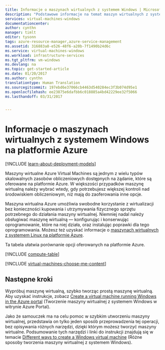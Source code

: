 ```yaml
---
title: Informacje o maszynach wirtualnych z systemem Windows | Microsoft Docs
description: "Podstawowe informacje na temat maszyn wirtualnych z systemem Windows na platformie Azure używających obu modeli wdrażania."
services: virtual-machines-windows
documentationcenter: 
author: cynthn
manager: timlt
editor: tysonn
tags: azure-resource-manager,azure-service-management
ms.assetid: 316883a8-e526-48f6-a20b-7f1490b24d6c
ms.service: virtual-machines-windows
ms.workload: infrastructure-services
ms.tgt_pltfrm: vm-windows
ms.devlang: na
ms.topic: get-started-article
ms.date: 01/20/2017
ms.author: cynthn
translationtype: Human Translation
ms.sourcegitcommit: 197ebd6e37066cb4463d540284ec3f3b074d95e1
ms.openlocfilehash: ee23875e6dafbb6c018885a4bd42229ee32f5066
ms.lasthandoff: 03/31/2017


---
```

# <a name="about-windows-virtual-machines-in-azure"></a>Informacje o maszynach wirtualnych z systemem Windows na platformie Azure
[!INCLUDE [learn-about-deployment-models](../../../includes/learn-about-deployment-models-both-include.md)]

Maszyny wirtualne Azure Virtual Machines są jednym z wielu typów skalowalnych zasobów obliczeniowych dostępnych na żądanie, które są oferowane na platformie Azure. W większości przypadków maszynę wirtualną należy wybrać wtedy, gdy potrzebujesz większej kontroli nad środowiskiem obliczeniowym, niż mają do zaoferowania inne opcje.

Maszyna wirtualna Azure umożliwia swobodne korzystanie z wirtualizacji bez konieczności kupowania i utrzymywania fizycznego sprzętu potrzebnego do działania maszyny wirtualnej. Niemniej nadal należy obsługiwać maszynę wirtualną — konfigurując i konserwując oprogramowanie, które na niej działa, oraz instalując poprawki dla tego oprogramowania. Możesz też uzyskać informacje o [maszynach wirtualnych z systemem Linux na platformie Azure](../virtual-machines-linux-about.md?toc=%2fazure%2fvirtual-machines%2flinux%2ftoc.json).

Ta tabela ułatwia porównanie opcji oferowanych na platformie Azure.

[!INCLUDE [compute-table](../../../includes/compute-options-table.md)]

[!INCLUDE [virtual-machines-choose-me-content](../../../includes/virtual-machines-choose-me-content.md)]

## <a name="next-steps"></a>Następne kroki
Wypróbuj maszynę wirtualną, szybko tworząc prostą maszynę wirtualną. Aby uzyskać instrukcje, zobacz [Create a virtual machine running Windows in the Azure portal](../virtual-machines-windows-hero-tutorial.md?toc=%2fazure%2fvirtual-machines%2fwindows%2ftoc.json) (Tworzenie maszyny wirtualnej z systemem Windows w witrynie Azure Portal).

Jako że samouczek ma na celu pomoc w szybkim utworzeniu maszyny wirtualnej, przedstawia on tylko jeden sposób przeprowadzenia tej operacji, bez opisywania różnych narzędzi, dzięki którym możesz tworzyć maszyny wirtualne. Podsumowanie tych narzędzi i linki do instrukcji znajdują się w temacie [Different ways to create a Windows virtual machine](creation-choices.md?toc=%2fazure%2fvirtual-machines%2fwindows%2ftoc.json) (Różne sposoby tworzenia maszyny wirtualnej z systemem Windows).


